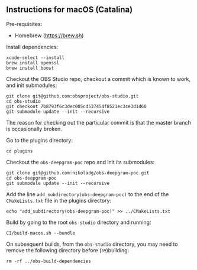 ## Instructions for macOS (Catalina)

Pre-requisites:
* Homebrew (https://brew.sh)

Install dependencies:

```
xcode-select --install
brew install openssl
brew install boost
```

Checkout the OBS Studio repo, checkout a commit which is known to work, and init submodules:

```
git clone git@github.com:obsproject/obs-studio.git
cd obs-studio
git checkout 7b8793f6c3dec005cd537454f8521ec3ce3d1d60
git submodule update --init --recursive
```

The reason for checking out the particular commit is that the master branch is occasionally broken.

Go to the plugins directory:

```
cd plugins
```

Checkout the `obs-deepgram-poc` repo and init its submodules:

```
git clone git@github.com:nikoladg/obs-deepgram-poc.git
cd obs-deepgram-poc
git submodule update --init --recursive
```

Add the line `add_subdirectory(obs-deepgram-poc)` to the end of the `CMakeLists.txt` file
in the plugins directory:

```
echo "add_subdirectory(obs-deepgram-poc)" >> ../CMakeLists.txt
```

Build by going to the root `obs-studio` directory and running:

```
CI/build-macos.sh --bundle
```

On subsequent builds, from the `obs-studio` directory,
you may need to remove the following directory before (re)building:

```
rm -rf ../obs-build-dependencies
```
